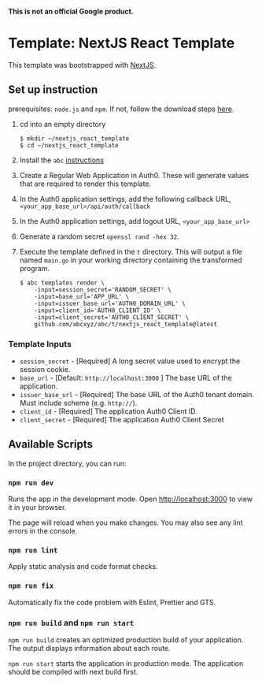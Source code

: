 **This is not an official Google product.**

# Template: NextJS React Template

This template was bootstrapped with [NextJS](https://nextjs.org/).

## Set up instruction
prerequisites: `node.js` and `npm`. If not, follow the download steps [here](https://docs.npmjs.com/downloading-and-installing-node-js-and-npm).

1. cd into an empty directory

    ```shell
    $ mkdir ~/nextjs_react_template
    $ cd ~/nextjs_react_template
    ```
1. Install the `abc` [instructions](https://github.com/abcxyz/abc#user-guide)

1. Create a Regular Web Application in Auth0. These will generate values that are required to render this template.
1. In the Auth0 application settings, add the following callback URL, `<your_app_base_url>/api/auth/callback`
1. In the Auth0 application settings, add logout URL, `<your_app_base_url>`
1. Generate a random secret `openssl rand -hex 32`.
1. Execute the template defined in the `t` directory.
This will output a file named `main.go` in your working directory containing
the transformed program.

    ```shell
    $ abc templates render \
        -input=session_secret='RANDOM_SECRET' \
        -input=base_url='APP_URL' \
        -input=issuer_base_url='AUTH0_DOMAIN_URL' \
        -input=client_id='AUTH0_CLIENT_ID' \
        -input=client_secret='AUTH0_CLIENT_SECRET' \
        github.com/abcxyz/abc/t/nextjs_react_template@latest
    ```

### Template Inputs
- `session_secret` - [Required] A long secret value used to encrypt the session cookie.
- `base_url` - [Default: `http://localhost:3000` ] The base URL of the application.
- `issuer_base_url` - [Required] The base URL of the Auth0 tenant domain. Must include scheme (e.g. `http://`).
- `client_id` - [Required] The application Auth0 Client ID.
- `client_secret` - [Required] The application Auth0 Client Secret

## Available Scripts
In the project directory, you can run:

### `npm run dev`

Runs the app in the development mode. Open [http://localhost:3000](http://localhost:3000) to view it in your browser.

The page will reload when you make changes. You may also see any lint errors in the console.

### `npm run lint`

Apply static analysis and code format checks.

### `npm run fix`

Automatically fix the code problem with Eslint, Prettier and GTS.

### `npm run build` and `npm run start`

`npm run build` creates an optimized production build of your application. The output displays information about each route.

`npm run start` starts the application in production mode. The application should be compiled with next build first.
